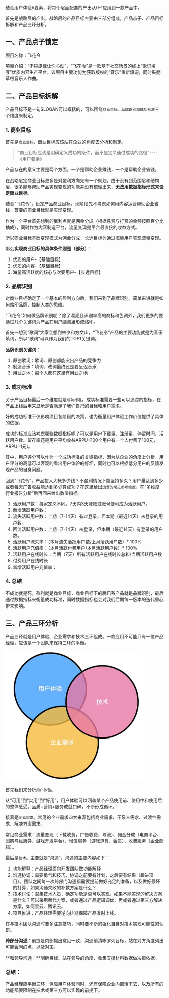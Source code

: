 结合用户体验5要素，将每个层面配套的产出从0-1应用到一款产品中。

首先是战略层的产出，战略层的产品目标主要由三部分组成，产品点子、产品目标拆解和产品三环分析。

## 一、产品点子锁定

项目名称：飞花令

项目介绍：“不只旋律让你心动”，“飞花令”是一款基于社交场景的线上“歌词填写”优质内容生产平台。该项目主要功能为获取版权的“音乐”重新填词，同时鼓励草根音乐人作曲。

## 二、产品目标拆解

产品目标不是一句SLOGAN可以概括的，可以围绕`商业目标、品牌识别和成功标准`三个维度来制定。

### 1. 商业目标

首先是`商业目标`，商业目标应该站在企业的角度去分析和制定。

> "商业目标应该是明确定义成功的条件，而不是定义通过成功的路径"----《用户要素》

产品存在的意义主要是两个方面，一个是帮助企业赚钱，一个是帮助企业省钱。

在战略层定商业目标更多是对盈利方向先有一个规划，由于没有到范围层和结构层，很多能够帮助产品实现变现的功能并没有梳理出来，**无法用数据指标形式来设定商业目标**。

结合“飞花令”，设定产品商业目标。现阶段先不考虑如何用内容运营帮助企业省钱，首要的商业目标就是实现变现。

作为一个平台首先想到的赢利点就是佣金分成（根据悬赏与打赏的金额按照百分比抽成），同时作为内容制造平台，流量变现是平台最直接的收益方式。

所以商业目标基础变现模式为佣金分成，长远目标为通过海量用户实现流量变现。

那么**实现商业目标的具体条件则是（部分）**：

1. 优质的用户-【基础目标】
2. 优质的内容-【基础目标】
3. 海量高活跃度的核心与次要用户-【长远目标】

### 2. 品牌识别

对商业目标确定了一个基本的盈利方向后，我们来到了品牌识别。简单来讲就是如何烙印品牌，控制人类的思维。

“飞花令”如何做品牌识别呢？除了漂亮且识别率高的商标和色调外，我们更多的要通过几个关键词为产品在用户脑海里形成烙印。

首先一想到“歌词”大家会想到林夕和方文山，“飞花令”产品的主要功能就是为音乐填词，所以“歌词”可以作为我们的TOP1关键词。

**品牌识别关键词**：

1. 原创歌词：歌词、原创都能突出产品的竞争力
2. 制造音乐：填词、改词最终还是要呈现音乐
3. 用武之地：每个人都在这里有用武之地

### 3. 成功标准

关于产品目标最后一个维度就是`成功标准`，成功标准需要一些可以追踪的指标，在产品上线后用来显示是否满足了我们自己的目标和用户需求。

好的成功标准不仅影响项目各阶段的决策，也为衡量用户体验工作价值提供了具体的依据。

成功的标准应该考虑哪些数据指标呢？可以是用户下载量、注册量、停留时间、活跃用户数、留存率还是用户平均收益ARPU (100个用户有一个人付费了100元，ARPU=1元)。

其中，用户评分可以作为一个成功标准的关键指标，因为从企业的角度上分析，用户评分的高低可以客观的看出用户体验的好坏，同时也可以根据低分用户的反馈发现产品的自身问题。

回到“飞花令”，产品投入大概多少钱？不盈利情况下能坚持多久？用户量达到多少或者每天广告收益能达到多少算成功？在这里给出`运营的常见参考维度`，在“多维度行业报告分析”后再回来给出数值指标。

1. 活跃用户数：每家定义不同。7天内3天登陆过账号便可成为活跃用户。
2. 新增活跃用户数：
3. 流失活跃用户数：上期（7-14天）有过登录，但本期（最近14天）未登录的用户数。
4. 回流活跃用户数：上期（7-14天）未登录，但本期（最近14天）有登录的用户数。
5. 活跃用户流失率：（本月流失活跃用户数/上月活跃用户数）* 100%
6. 活跃用户充值率：（本月活跃付费用户/本月活跃用户数）* 100%
7. 活跃用户在线时长：当期（7天）所有活跃用户在线时长总和/当期活跃用户数
8. 付费用户在线时长
9. 新增活跃用户充值率：

### 4. 总结

不成功就是死，盈利就是商业目标，商业目标下的腾讯系产品就是品牌识别，最后通过数据指标来衡量成功标准，同时数据指标也会对我们后期每一版本的迭代重心带来影响。

## 三、产品三环分析

产品三环就是用户体验、企业需求和技术三环组成。一款应用不可能只有一位产品经理，应该是一个团队来保持三环的平衡。

![产品三环](../../images/pm/产品三环.png)

首先我们来分析`用户体验`。

从“可用”到“实用”到“好用”，用户体验可以涵盖某个产品使用前、使用中和使用后的整体感受。品质+营销+服务成就口碑，不断形成循环。

接着是`企业需求`。常见的企业需求四大来源包括商业需求、干系人需求、过渡性需求、解决方案需求。

常见商业需求：流量变现（下载收费，广告收费，导流）、佣金分成（电商平台、团购与优惠券、游戏开发平台）、增值服务（游戏道具、会员）、收费服务（企业邮箱）。

最后是`技术`。主要就是“沟通”，沟通的主要内容如下：

1. 功能解释：产品经理面向开发团队做功能解释
2. 沟通协调：需要勇气和技巧，协调之前要有计划，之后要有结果（跟进项目）。团队之间每一次跨部门沟通都需要提前做好充足的准备，以及做好最坏的打算，如果沟通失败的补救方案是什么？
3. 技术讨论：召集技术人员，确定功能是否可以实现，如果不能实现的解决方案是什么？可以采用替代方案，或者通过产品逻辑调优，再或者通过第三方解决方案，如阿里云、腾讯云。
4. 项目推进：产品经理需要逆向排期保障产品准时上线。

在与技术团队沟通时要多注意技巧，同时要不断的强化自身对技术实现可能性的认识。

**跨部分沟通**：前提是内部输出意见一致，沟通前清晰罗列目标，站在对方角度列出可能会问的点，以及对策。

**和领导沟通：**明确目标、站在领导的角度、收集支撑材料数据做决策依据。

### 总结：
产品经理应平衡三环，保障用户体验同时，还有保障企业内部活下去，以及所有的功能都要限制在技术或第三方可以实现的前提下。